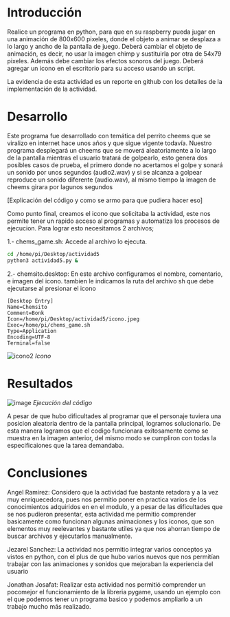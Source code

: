 # Introducción
Realice un programa en python, para que en su raspberry pueda jugar en una animación de 800x600 pixeles, donde el objeto a animar se desplaza a lo largo y ancho de la pantalla de juego. Deberá cambiar el objeto de animación, es decir, no usar la imagen chimp y sustituirla por otra de 54x79 pixeles. Además debe cambiar los efectos sonoros del juego. Deberá agregar un icono en el escritorio para su acceso usando un script.

La evidencia de esta actividad es un reporte en github con los detalles de la implementación de la actividad.

# Desarrollo 
Este programa fue desarrollado con temática del perrito cheems que se viralizo en internet hace unos años y que sigue vigente todavía. Nuestro programa desplegará un cheems que se moverá aleatoriamente a lo largo de la pantalla mientras el usuario tratará de golpearlo, esto genera dos posibles casos de prueba, el primero donde no acertamos el golpe y sonará un sonido por unos segundos (audio2.wav) y si se alcanza a golpear reproduce un sonido diferente (audio.wav), al mismo tiempo la imagen de cheems girara por lagunos segundos 

[Explicación del código y como se armo para que pudiera hacer eso]

Como punto final, creamos el icono que solicitaba la actividad, este nos permite tener un rapido acceso al programas y automatiza los procesos de ejecucion. 
Para lograr esto necesitamos 2 archivos;

1.- chems_game.sh: Accede al archivo lo ejecuta.
```Bash
cd /home/pi/Desktop/actividad5
python3 actividad5.py &
```
2.- chemsito.desktop: En este archivo configuramos el nombre, comentario, e imagen del icono. tambien le indicamos la ruta del archivo sh que debe ejecutarse al presionar el icono

```desktop
[Desktop Entry]
Name=Chemsito
Comment=Bonk
Icon=/home/pi/Desktop/actividad5/icono.jpeg
Exec=/home/pi/chems_game.sh
Type=Application
Encoding=UTF-8
Terminal=false
```
![icono2](https://user-images.githubusercontent.com/100887194/171081796-3d6c52b6-1c7a-4fb2-bf23-fa1bff9356b7.png)
                                                                                                          _Icono_



# Resultados

![image](https://user-images.githubusercontent.com/88802298/171070476-e4dfbb24-dace-48a4-b1da-968cb081a0b3.png)
                                                                                                                                                _Ejecución del código_
                                                                                           
A pesar de que hubo dificultades al programar que el personaje tuviera una posicion aleatoria dentro de la pantalla principal, logramos solucionarlo.
De esta manera logramos que el codigo funcionara exitosamente como se muestra en la imagen anterior, del mismo modo se cumpliron con todas la especificaiones que la tarea demandaba.

# Conclusiones

Angel Ramirez:  Considero que la actividad fue bastante retadora y a la vez muy enriquecedora, pues nos permitio poner en practica varios de los conocimientos adquiridos en en el modulo, y a pesar de las dificultades que se nos pudieron presentar, esta actividad me permitio comprender basicamente como funcionan algunas animaciones y los iconos, que son elementos muy reelevantes y bastante utiles ya que nos ahorran tiempo de buscar archivos y ejecutarlos manualmente.
                                                                                   
Jezarel Sanchez: La actividad nos permitio integrar varios conceptos ya vistos en python, con el plus de que hubo varios nuevos que nos permitían trabajar con las animaciones y sonidos que mejoraban la experiencia del usuario 

Jonathan Josafat: Realizar esta actividad nos permitió comprender un pocomejor el funcionamiento de la libreria pygame, usando un ejemplo con el que podemos tener un programa basico y podemos ampliarlo a un trabajo mucho más realizado.
                                                                                           
